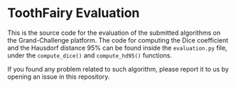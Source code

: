 # ToothFairy Evaluation

This is the source code for the evaluation of the submitted algorithms on the
Grand-Challenge platform. The code for computing the Dice coefficient and the
Hausdorf distance 95% can be found inside the `evaluation.py` file, under the
`compute_dice()` and `compute_hd95()` functions.

If you found any problem related to such algorithm, please report it to us by
opening an issue in this repository.
